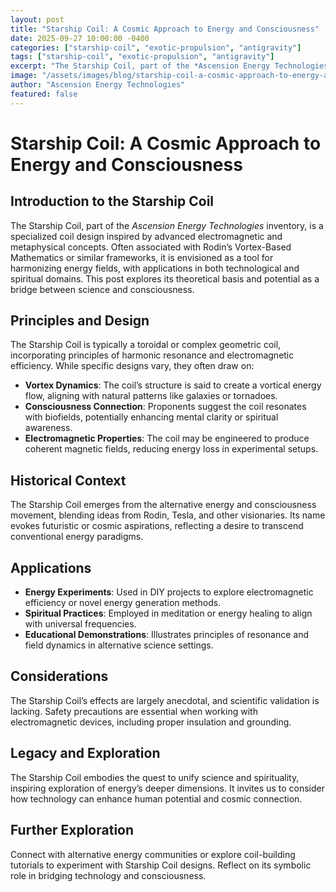 ```yaml
---
layout: post
title: "Starship Coil: A Cosmic Approach to Energy and Consciousness"
date: 2025-09-27 10:00:00 -0400
categories: ["starship-coil", "exotic-propulsion", "antigravity"]
tags: ["starship-coil", "exotic-propulsion", "antigravity"]
excerpt: "The Starship Coil, part of the *Ascension Energy Technologies* inventory, is a specialized coil design inspired by advanced electromagnetic and metaphysical concepts. Often associated with Rodin’s Vortex-Based Mathematics or similar frameworks, it is envisioned as a tool for harmonizing energy fields, with applications in both technological and spiritual domains."
image: "/assets/images/blog/starship-coil-a-cosmic-approach-to-energy-and-consciousness-hero.jpg"
author: "Ascension Energy Technologies"
featured: false
---
```


# Starship Coil: A Cosmic Approach to Energy and Consciousness

## Introduction to the Starship Coil
The Starship Coil, part of the *Ascension Energy Technologies* inventory, is a specialized coil design inspired by advanced electromagnetic and metaphysical concepts. Often associated with Rodin’s Vortex-Based Mathematics or similar frameworks, it is envisioned as a tool for harmonizing energy fields, with applications in both technological and spiritual domains. This post explores its theoretical basis and potential as a bridge between science and consciousness.

## Principles and Design
The Starship Coil is typically a toroidal or complex geometric coil, incorporating principles of harmonic resonance and electromagnetic efficiency. While specific designs vary, they often draw on:
- **Vortex Dynamics**: The coil’s structure is said to create a vortical energy flow, aligning with natural patterns like galaxies or tornadoes.
- **Consciousness Connection**: Proponents suggest the coil resonates with biofields, potentially enhancing mental clarity or spiritual awareness.
- **Electromagnetic Properties**: The coil may be engineered to produce coherent magnetic fields, reducing energy loss in experimental setups.

## Historical Context
The Starship Coil emerges from the alternative energy and consciousness movement, blending ideas from Rodin, Tesla, and other visionaries. Its name evokes futuristic or cosmic aspirations, reflecting a desire to transcend conventional energy paradigms.

## Applications
- **Energy Experiments**: Used in DIY projects to explore electromagnetic efficiency or novel energy generation methods.
- **Spiritual Practices**: Employed in meditation or energy healing to align with universal frequencies.
- **Educational Demonstrations**: Illustrates principles of resonance and field dynamics in alternative science settings.

## Considerations
The Starship Coil’s effects are largely anecdotal, and scientific validation is lacking. Safety precautions are essential when working with electromagnetic devices, including proper insulation and grounding.

## Legacy and Exploration
The Starship Coil embodies the quest to unify science and spirituality, inspiring exploration of energy’s deeper dimensions. It invites us to consider how technology can enhance human potential and cosmic connection.

## Further Exploration
Connect with alternative energy communities or explore coil-building tutorials to experiment with Starship Coil designs. Reflect on its symbolic role in bridging technology and consciousness.